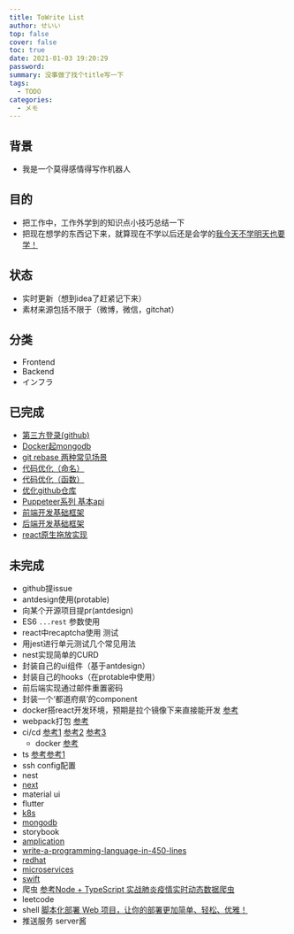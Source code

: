 ```yaml
---
title: ToWrite List
author: せいい
top: false
cover: false
toc: true
date: 2021-01-03 19:20:29
password:
summary: 没事做了找个title写一下
tags:
  - TODO
categories:
  - メモ
---
```


## 背景
* 我是一个莫得感情得写作机器人

## 目的
* 把工作中，工作外学到的知识点小技巧总结一下
* 把现在想学的东西记下来，就算现在不学以后还是会学的[我今天不学明天也要学！](http://news.sohu.com/20140717/n402350820.shtml)

## 状态
* 实时更新（想到idea了赶紧记下来）
* 素材来源包括不限于（微博，微信，gitchat）

## 分类
* Frontend
* Backend
* インフラ

## 已完成
* [第三方登录(github)](../login-with-github/)
* [Docker起mongodb](../start-mongodb-with-docker/)
* [git rebase 两种常见场景](../two-scenarios-with-git-rebase/)
* [代码优化（命名）](../code-optimization-1/)
* [代码优化（函数）](../code-optimization-2/)
* [优化github仓库](../clean-your-repo/)
* [Puppeteer系列 基本api](./test-with-puppeteer-1/)
* [前端开发基础框架](./Configure-Development-Environment-Frontend)
* [后端开发基础框架](./configure-development-environment-backend/)
* [react原生拖放实现](./React-Base-DnD/)

## 未完成
* github提issue
* antdesign使用(protable)
* 向某个开源项目提pr(antdesign)
* ES6 `...rest` 参数使用
* react中recaptcha使用 测试
* 用jest进行单元测试几个常见用法
* nest实现简单的CURD
* 封装自己的ui组件（基于antdesign）
* 封装自己的hooks（在protable中使用）
* 前后端实现通过邮件重置密码
* 封装一个‘都道府県’的component
* docker搭react开发环境，预期是拉个镜像下来直接能开发 [参考](https://www.infoq.cn/article/7C3mGBKGrgTUZfleyPSR)
* webpack打包 [参考](https://time.geekbang.org/course/detail/100028901-97203)
* ci/cd [参考1](https://time.geekbang.org/column/intro/100009701) [参考2](https://gitbook.cn/gitchat/activity/5f0c7152425b19297a0b91dc) [参考3](https://gitbook.cn/gitchat/activity/5f2e0caaf22886680664880e)
  * docker [参考](https://weibo.com/ttarticle/p/show?id=2309404597186812838017)
* ts [参考](https://ts.xcatliu.com/)[参考1](https://gitbook.cn/gitchat/activity/5e64555b2a44db63ee301b8e)
* ssh config配置
* nest
* [next](https://www.udemy.com/course/awesome-nextjs-with-react-and-node-amazing-portfolio-app/learn/)
* material ui
* flutter
* [k8s](https://time.geekbang.org/column/intro/100015201)
* [mongodb](https://time.geekbang.org/course/detail/100040001-200160)
* storybook
* [amplication](https://amplication.com/)
* [write-a-programming-language-in-450-lines](https://github.com/karminski/write-a-programming-language-in-450-lines)
* [redhat](https://www.redhat.com/zh)
* [microservices](https://www.udemy.com/course/microservices-with-node-js-and-react/learn/)
* [swift](https://time.geekbang.org/course/intro/100034001)
* 爬虫 [参考](https://gitbook.cn/gitchat/activity/5e82f2bea522722020792bf0)[Node + TypeScript 实战肺炎疫情实时动态数据爬虫](https://gitbook.cn/gitchat/activity/5e383bd03f10f05c6e7957cc)
* leetcode
* shell [脚本化部署 Web 项目，让你的部署更加简单、轻松、优雅！](https://gitbook.cn/gitchat/activity/5e0d87c70f626b261ea342ec)
* 推送服务 server酱
